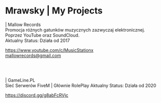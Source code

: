 # Mrawsky | My Projects

| Mallow Records
<br>
Promocja różnych gatunków muzycznych zazwyczaj elektronicznej. Poprzez YouTube oraz SoundCloud.
<br>
Aktualny Status: Działa od 2017

https://www.youtube.com/c/MusicStationx
<br>
mallowrecords@gmail.com

<br>
<br>

| GameLine.PL
<br>
Sieć Serwerów FiveM | Głównie RolePlay
Aktualny Status: Działa od 2020

https://discord.gg/g8abFcRVjc
